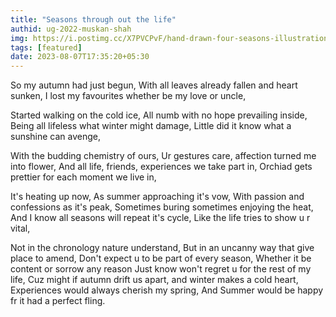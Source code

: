 ```yaml
---
title: "Seasons through out the life"
authid: ug-2022-muskan-shah
img: https://i.postimg.cc/X7PVCPvF/hand-drawn-four-seasons-illustration-23-2149410609.webp
tags: [featured]
date: 2023-08-07T17:35:20+05:30
---
```


So my autumn had just begun,
With all leaves already fallen and heart sunken,
I lost my favourites whether be my love or uncle,

Started walking on the cold ice,
All numb with no hope prevailing inside,
Being all lifeless what winter might damage,
Little did it know what a sunshine can avenge,

With the budding chemistry of ours,
Ur gestures care, affection turned me into flower,
And all life, friends, experiences we take part in,
Orchiad gets prettier for each moment we live in,

It's heating up now,
As summer approaching it's vow,
With passion and confessions as it's peak,
Sometimes buring sometimes enjoying the heat,
And I know all seasons will repeat it's cycle,
Like the life tries to show u r vital,

Not in the chronology nature understand,
But in an uncanny way that give place to amend,
Don't expect u to be part of every season,
Whether it be content or sorrow any reason
Just know won't regret u for the rest of my life,
Cuz might if autumn drift us apart,
and winter makes a cold heart,
Experiences would always cherish my spring,
And Summer would be happy fr it had a perfect fling.
